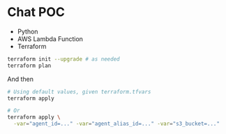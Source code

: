 # Chat POC

- Python
- AWS Lambda Function
- Terraform

```sh
terraform init --upgrade # as needed
terraform plan
```

And then
```sh
# Using default values, given terraform.tfvars
terraform apply

# Or
terraform apply \
  -var="agent_id=..." -var="agent_alias_id=..." -var="s3_bucket=..."
```
